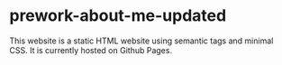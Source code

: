 # prework-about-me-updated
This website is a static HTML website using semantic tags and minimal CSS. It is currently hosted on Github Pages.
